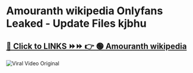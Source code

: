 
 # Amouranth wikipedia Onlyfans Leaked - Update Files kjbhu

## <h2><a href="https://clipsfans.com/Amouranth_wikipedia&ref=git">🔗 Click to LINKS ⏩⏩ 👉 🟢 Amouranth wikipedia </a></h2>

<a href="https://clipsfans.com/Amouranth_wikipedia&ref=git" rel="nofollow" data-target="animated-image.originalLink"><img src="https://i.ibb.co.com/xMMVF88/686577567.gif" alt="Viral Video Original" style="max-width: 100%; display: inline-block;" data-target="animated-image.originalImage"></a>

